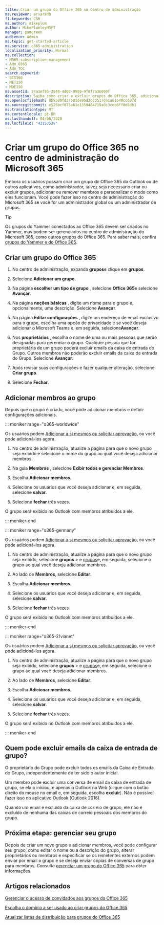 ```yaml
---
title: Criar um grupo do Office 365 no Centro de administração
ms.reviewer: arvaradh
f1.keywords: CSH
ms.author: mikeplum
author: MikePlumleyMSFT
manager: pamgreen
audience: Admin
ms.topic: get-started-article
ms.service: o365-administration
localization_priority: Normal
ms.collection:
- M365-subscription-management
- Adm_O365
- Adm_TOC
search.appverid:
- BCS160
- MET150
- MOE150
ms.assetid: 74a1ef8b-3844-4d08-9980-9f8f7a36000f
description: Saiba como criar e excluir grupos do Office 365, adicionar e remover membros do grupo e personalizar como o grupo funciona.
ms.openlocfilehash: 8b9580fd37581de96d3dc35170a1a61640cc697d
ms.sourcegitcommit: e525bcf073a61e1350484719a0c3ceb6ff0d8db1
ms.translationtype: MT
ms.contentlocale: pt-BR
ms.lasthandoff: 04/06/2020
ms.locfileid: "43153539"
---
```

# <a name="create-an-office-365-group-in-the-microsoft-365-admin-center"></a>Criar um grupo do Office 365 no centro de administração do Microsoft 365
  
Embora os usuários possam criar um grupo do Office 365 do Outlook ou de outros aplicativos, como administrador, talvez seja necessário criar ou excluir grupos, adicionar ou remover membros e personalizar o modo como eles funcionam. Você pode fazer isso no centro de administração do Microsoft 365 se você for um administrador global ou um administrador de grupos. 

> [!TIP]
> Os grupos do Yammer conectados ao Office 365 devem ser criados no Yammer, mas podem ser gerenciados no centro de administração do Microsoft 365, como outros grupos do Office 365. Para saber mais, confira [grupos do Yammer e do Office 365](https://support.office.com/article/d8c239dc-a48b-47ab-b85e-6b4b8191a869.aspx). 

## <a name="create-an-office-365-group"></a>Criar um grupo do Office 365

1. No centro de administração, expanda **grupos**e clique em **grupos**.

2. Selecione **Adicionar um grupo**.
  
3. Na página **escolher um tipo de grupo** , selecione **Office 365**e selecione **Avançar**.

4. Na página **noções básicas** , digite um nome para o grupo e, opcionalmente, uma descrição. Selecione **Avançar**.
    
5. Na página **Editar configurações** , digite um endereço de email exclusivo para o grupo, escolha uma opção de privacidade e se você deseja adicionar o Microsoft Teams e, em seguida, selecione**Avançar**.
    
6. Nos **proprietários** , escolha o nome de uma ou mais pessoas que serão designadas para gerenciar o grupo. Qualquer pessoa que for proprietária de um grupo poderá excluir emails da caixa de entrada do Grupo. Outros membros não poderão excluir emails da caixa de entrada do Grupo. Selecione **Avançar**.
    
7. Após revisar suas configurações e fazer qualquer alteração, selecione **Criar grupo**.

8. Selecione **Fechar**.
    
## <a name="add-members-to-the-group"></a>Adicionar membros ao grupo

Depois que o grupo é criado, você pode adicionar membros e definir configurações adicionais.

::: moniker range="o365-worldwide"

Os usuários podem [Adicionar a si mesmos ou solicitar aprovação](https://support.office.com/article/Join-a-group-in-Outlook-2e59e19c-b872-44c8-ae84-0acc4b79c45d), ou você pode adicioná-los agora.

1. No centro de administração, atualize a página para que o novo grupo seja exibido e selecione o nome do grupo ao qual você deseja adicionar membros.
    
2. Na guia **Membros** , selecione **Exibir todos e gerenciar Membros**.

3. Escolha **Adicionar membros**.
    
4. Selecione os usuários que você deseja adicionar e, em seguida, selecione **salvar**.
    
5. Selecione **fechar** três vezes. 
    
O grupo será exibido no Outlook com membros atribuídos a ele.

::: moniker-end

::: moniker range="o365-germany"

Os usuários podem [Adicionar a si mesmos ou solicitar aprovação](https://support.office.com/article/Join-a-group-in-Outlook-2e59e19c-b872-44c8-ae84-0acc4b79c45d), ou você pode adicioná-los agora.
1. No centro de administração, atualize a página para que o novo grupo seja exibido, selecione **grupos** \> e <a href="https://go.microsoft.com/fwlink/p/?linkid=2052855" target="_blank">grupos</a>e, em seguida, selecione o grupo ao qual você deseja adicionar membros.
    
2. Ao lado de **Membros**, selecione **Editar**.
3. Escolha **Adicionar membros**.
    
4. Selecione os usuários que você deseja adicionar e, em seguida, selecione **salvar**.
    
5. Selecione **fechar** três vezes. 
    
O grupo será exibido no Outlook com membros atribuídos a ele.
  
::: moniker-end

::: moniker range="o365-21vianet"

Os usuários podem [Adicionar a si mesmos ou solicitar aprovação](https://support.office.com/article/Join-a-group-in-Outlook-2e59e19c-b872-44c8-ae84-0acc4b79c45d), ou você pode adicioná-los agora.
1. No centro de administração, atualize a página para que o novo grupo seja exibido, selecione **grupos** \> e <a href="https://go.microsoft.com/fwlink/p/?linkid=2052855" target="_blank">grupos</a>e, em seguida, selecione o grupo ao qual você deseja adicionar membros.
    
2. Ao lado de **Membros**, selecione **Editar**.
3. Escolha **Adicionar membros**.
    
4. Selecione os usuários que você deseja adicionar e, em seguida, selecione **salvar**.
    
5. Selecione **fechar** três vezes. 
    
O grupo será exibido no Outlook com membros atribuídos a ele.
  
::: moniker-end

## <a name="who-can-delete-email-from-the-group-inbox"></a>Quem pode excluir emails da caixa de entrada de grupo?

O proprietário do Grupo pode excluir todos os emails da Caixa de Entrada do Grupo, independentemente de ter sido o autor inicial.
  
Um membro pode excluir uma conversa de email da caixa de entrada de grupo, se ela o iniciou, e apenas o Outlook na Web (clique com o botão direito do mouse no email e, em seguida, escolha **excluir**). Não é possível fazer isso no aplicativo Outlook (Outlook 2016).
  
Quando um email é excluído da caixa de correio de grupo, ele não é excluído de nenhuma das caixas de correio pessoais dos membros do grupo.

## <a name="next-step-manage-your-group"></a>Próxima etapa: gerenciar seu grupo

Depois de criar um novo grupo e adicionar membros, você pode configurar seu grupo, como editar o nome ou a descrição do grupo, alterar proprietários ou membros e especificar se os remetentes externos podem enviar por email o grupo e se deseja enviar cópias de conversas de grupo para membros. Consulte [gerenciar um grupo do Office 365](manage-groups.md) para obter informações.

## <a name="related-articles"></a>Artigos relacionados

[Gerenciar o acesso de convidados aos grupos do Office 365](https://support.office.com/article/7c713d74-a144-4eab-92e7-d50df526ff96.aspx)

[Escolha o domínio a ser usado ao criar grupos do Office 365](choose-domain-to-create-groups.md)

[Atualizar listas de distribuição para grupos do Office 365](../manage/upgrade-distribution-lists.md)
